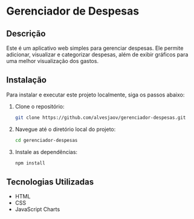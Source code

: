 # Gerenciador de Despesas

## Descrição
Este é um aplicativo web simples para gerenciar despesas. Ele permite adicionar, visualizar e categorizar despesas, além de exibir gráficos para uma melhor visualização dos gastos.

## Instalação
Para instalar e executar este projeto localmente, siga os passos abaixo:

1. Clone o repositório:
    ```sh
    git clone https://github.com/alvesjaov/gerenciador-despesas.git
    ```
2. Navegue até o diretório local do projeto:
    ```sh
    cd gerenciador-despesas
    ```
3. Instale as dependências:
    ```sh
    npm install
    ```

## Tecnologias Utilizadas
- HTML
- CSS
- JavaScript Charts

